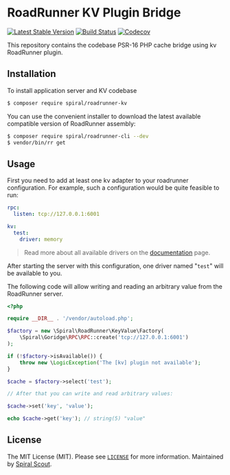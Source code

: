 # RoadRunner KV Plugin Bridge

[![Latest Stable Version](https://poser.pugx.org/spiral/roadrunner-kv/version)](https://packagist.org/packages/spiral/roadrunner-kv)
[![Build Status](https://github.com/spiral/roadrunner-kv/workflows/build/badge.svg)](https://github.com/spiral/roadrunner-kv/actions)
[![Codecov](https://codecov.io/gh/spiral/roadrunner-kv/branch/master/graph/badge.svg)](https://codecov.io/gh/spiral/roadrunner-kv/)

This repository contains the codebase PSR-16 PHP cache bridge using kv RoadRunner plugin.

## Installation

To install application server and KV codebase

```bash
$ composer require spiral/roadrunner-kv
```

You can use the convenient installer to download the latest available compatible
version of RoadRunner assembly:

```bash
$ composer require spiral/roadrunner-cli --dev
$ vendor/bin/rr get
```

## Usage

First you need to add at least one kv adapter to your roadrunner configuration. 
For example, such a configuration would be quite feasible to run:

```yaml
rpc:
  listen: tcp://127.0.0.1:6001

kv:
  test:
    driver: memory
```

> Read more about all available drivers on the 
> [documentation](https://roadrunner.dev/docs) page.

After starting the server with this configuration, one driver named "`test`" 
will be available to you.

The following code will allow writing and reading an arbitrary value from the 
RoadRunner server.

```php
<?php

require __DIR__ . '/vendor/autoload.php';

$factory = new \Spiral\RoadRunner\KeyValue\Factory(
    \Spiral\Goridge\RPC\RPC::create('tcp://127.0.0.1:6001')
);

if (!$factory->isAvailable()) {
    throw new \LogicException('The [kv] plugin not available');
}

$cache = $factory->select('test');

// After that you can write and read arbitrary values:

$cache->set('key', 'value');

echo $cache->get('key'); // string(5) "value"
```

## License

The MIT License (MIT). Please see [`LICENSE`](./LICENSE) for more information. Maintained
by [Spiral Scout](https://spiralscout.com).

